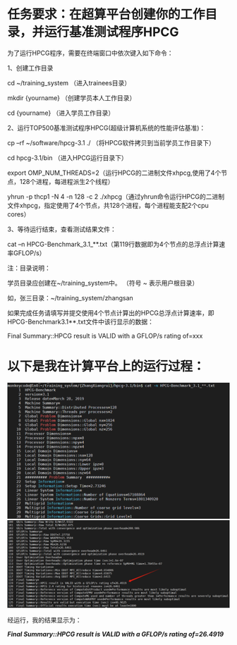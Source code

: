 # 任务要求：在超算平台创建你的工作目录，并运行基准测试程序HPCG

为了运行HPCG程序，需要在终端窗口中依次键入如下命令：

1、创建工作目录

cd ~/training_system （进入trainees目录）

mkdir {yourname} （创建学员本人工作目录）

cd {yourname} （进入学员工作目录）

2、运行TOP500基准测试程序HPCG(超级计算机系统的性能评估基准)：

cp –rf ~/software/hpcg-3.1 ./ （将HPCG软件拷贝到当前学员工作目录下）

cd hpcg-3.1/bin （进入HPCG运行目录下）

export OMP_NUM_THREADS=2（运行HPCG的二进制文件xhpcg,使用了4个节点，128个进程，每进程派生2个线程）

yhrun -p thcp1 -N 4 -n 128 -c 2 ./xhpcg（通过yhrun命令运行HPCG的二进制文件xhpcg，指定使用了4个节点，共128个进程，每个进程能支配2个cpu cores）

3、等待运行结束，查看测试结果文件：

cat –n HPCG-Benchmark_3.1_**.txt（第119行数据即为4个节点的总浮点计算速率GFLOP/s）

注：目录说明：

学员目录应创建在~/training_system中。 （符号 ~ 表示用户根目录）

如，张三目录：~/training_system/zhangsan

如果完成任务请填写并提交使用4个节点计算出的HPCG总浮点计算速率，即HPCG-Benchmark3.1**.txt文件中该行显示的数据：

Final Summary::HPCG result is VALID with a GFLOP/s rating of=xxx

# 以下是我在计算平台上的运行过程：
![code](code.png)  
![result](result.png)

经运行，我的结果显示为：

***Final Summary::HPCG result is VALID with a GFLOP/s rating of=26.4919***
